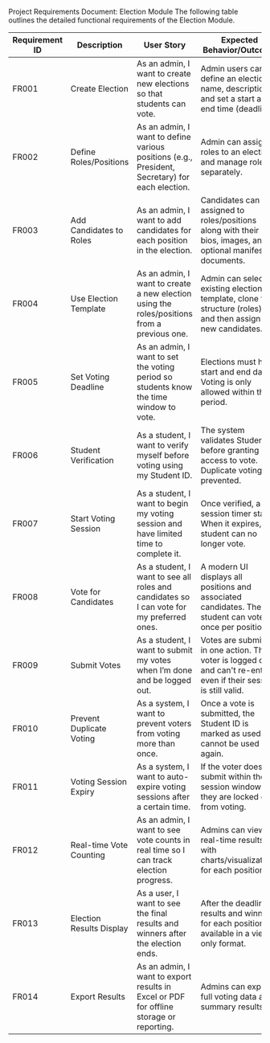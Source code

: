  Project Requirements Document: Election Module
The following table outlines the detailed functional requirements of the Election Module.

| Requirement ID | Description              | User Story                                                                                      | Expected Behavior/Outcome                                                                                           |
| -------------- | ------------------------ | ----------------------------------------------------------------------------------------------- | ------------------------------------------------------------------------------------------------------------------- |
| FR001          | Create Election          | As an admin, I want to create new elections so that students can vote.                          | Admin users can define an election name, description, and set a start and end time (deadline).                      |
| FR002          | Define Roles/Positions   | As an admin, I want to define various positions (e.g., President, Secretary) for each election. | Admin can assign roles to an election and manage roles separately.                                                  |
| FR003          | Add Candidates to Roles  | As an admin, I want to add candidates for each position in the election.                        | Candidates can be assigned to roles/positions along with their bios, images, and optional manifesto documents.      |
| FR004          | Use Election Template    | As an admin, I want to create a new election using the roles/positions from a previous one.     | Admin can select an existing election template, clone the structure (roles), and then assign new candidates.        |
| FR005          | Set Voting Deadline      | As an admin, I want to set the voting period so students know the time window to vote.          | Elections must have start and end dates. Voting is only allowed within this period.                                 |
| FR006          | Student Verification     | As a student, I want to verify myself before voting using my Student ID.                        | The system validates Student ID before granting access to vote. Duplicate voting is prevented.                      |
| FR007          | Start Voting Session     | As a student, I want to begin my voting session and have limited time to complete it.           | Once verified, a session timer starts. When it expires, the student can no longer vote.                             |
| FR008          | Vote for Candidates      | As a student, I want to see all roles and candidates so I can vote for my preferred ones.       | A modern UI displays all positions and associated candidates. The student can vote once per position.               |
| FR009          | Submit Votes             | As a student, I want to submit my votes when I’m done and be logged out.                        | Votes are submitted in one action. The voter is logged out and can't re-enter even if their session is still valid. |
| FR010          | Prevent Duplicate Voting | As a system, I want to prevent voters from voting more than once.                               | Once a vote is submitted, the Student ID is marked as used and cannot be used again.                                |
| FR011          | Voting Session Expiry    | As a system, I want to auto-expire voting sessions after a certain time.                        | If the voter doesn't submit within the session window, they are locked out from voting.                             |
| FR012          | Real-time Vote Counting  | As an admin, I want to see vote counts in real time so I can track election progress.           | Admins can view real-time results with charts/visualizations for each position.                                     |
| FR013          | Election Results Display | As a user, I want to see the final results and winners after the election ends.                 | After the deadline, results and winners for each position are available in a view-only format.                      |
| FR014          | Export Results           | As an admin, I want to export results in Excel or PDF for offline storage or reporting.         | Admins can export full voting data and summary results.                                                             |
